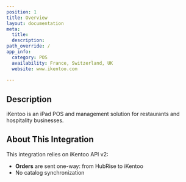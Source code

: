 ```yaml
---
position: 1
title: Overview
layout: documentation
meta:
  title:
  description:
path_override: /
app_info:
  category: POS
  availability: France, Switzerland, UK
  website: www.ikentoo.com
  
---
```


## Description

iKentoo is an iPad POS and management solution for restaurants and hospitality businesses.

## About This Integration

This integration relies on iKentoo API v2:

- **Orders** are sent one-way: from HubRise to iKentoo
- No catalog synchronization
